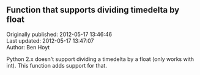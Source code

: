 ## Function that supports dividing timedelta by float  
Originally published: 2012-05-17 13:46:46  
Last updated: 2012-05-17 13:47:07  
Author: Ben Hoyt  
  
Python 2.x doesn't support dividing a timedelta by a float (only works with int). This function adds support for that.
